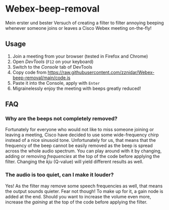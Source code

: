 # Webex-beep-removal
Mein erster und bester Versuch of creating a filter to filter annoying beeping whenever someone joins or leaves a Cisco Webex meeting on-the-fly!

## Usage
1. Join a meeting from your browser (tested in Firefox and Chrome)
2. Open _DevTools_ (`F12` on your keyboard)
3. Switch to the _Console_ tab of DevTools
4. Copy code from https://raw.githubusercontent.com/zznidar/Webex-beep-removal/main/code.js
5. Paste it into the Console, apply with `Enter`
6. Migrainelessly enjoy the meeting with beeps greatly reduced!

## FAQ
### Why are the beeps not completely removed?
Fortunately for everyone who would not like to miss someone joining or leaving a meeting, Cisco have decided to use some wide-frequency chirp instead of a nice sinusoid tone. Unfortunately for us, that means that the frequency of the beep cannot be easily removed as the beep is spread across the whole audio spectrum. 
You can play around with it by changing, adding or removing _frequencies_ at the top of the code before applying the filter. Changing the _kju_ (Q-value) will yield different results as well.

### The audio is too quiet, can I make it louder?
Yes! As the filter may remove some speech frequencies as well, that means the output sounds quieter. Fear not though! To make up for it, a gain node is added at the end. Should you want to increase the volume even more, increase the _gaining_ at the top of the code before applying the filter.

